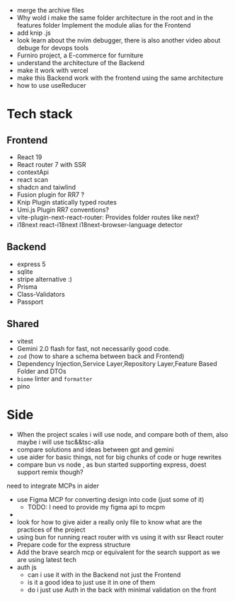 - merge the archive files
- Why wold i make the same folder architecture in the root and in the features folder
Implement the module alias for the Frontend
- add knip .js
- look learn about the nvim debugger, there is also another video about debuge for devops tools
- Furniro project, a E-commerce for furniture
- understand the architecture of the Backend
- make it work with vercel
- make this Backend work with the frontend using the same architecture 
- how to use useReducer

# Tech stack

## Frontend
- React 19
- React router 7 with SSR
- contextApi
- react scan
- shadcn and taiwlind
- Fusion plugin for RR7 ?
- Knip Plugin statically typed routes
- Umi.js Plugin RR7 conventions?
- vite-plugin-next-react-router: Provides folder routes like next?
- i18next react-i18next i18next-browser-language detector 


## Backend
- express 5
- sqlite
- stripe alternative :)
- Prisma
- Class-Validators
- Passport
## Shared
- vitest
- Gemini 2.0 flash for fast, not necessarily good code. 
- `zod` (how to share a schema between back and Frontend)
- Dependency Injection,Service Layer,Repository Layer,Feature Based Folder and DTOs
- `biome` linter and `formatter`
- pino









# Side
- When the project scales i will use node, and compare both of them, also maybe i will use tsc&&tsc-alia
- compare solutions and ideas between gpt and gemini
- use aider for basic things, not for big chunks of code or huge rewrites
- compare bun vs node , as bun started supporting express, doest support remix though?


 need to integrate MCPs in aider
- use Figma MCP for converting design into code (just some of it)
    - TODO: I need to provide my figma api to mcpm
-
- look for how to give aider a really only file to know what are the practices of the project
- using bun for  running react router with vs using it with ssr React router
- Prepare code for the express structure
- Add the brave search mcp or equivalent for the search support as we are using latest tech
- auth js
    - can i use it with in the Backend not just the Frontend
    - is it a good idea to just use it in  one of them
    - do i just use Auth in the back with minimal validation on the front

